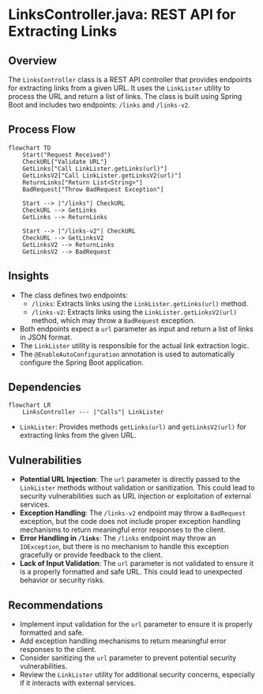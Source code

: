 # LinksController.java: REST API for Extracting Links

## Overview
The `LinksController` class is a REST API controller that provides endpoints for extracting links from a given URL. It uses the `LinkLister` utility to process the URL and return a list of links. The class is built using Spring Boot and includes two endpoints: `/links` and `/links-v2`.

## Process Flow
```mermaid
flowchart TD
    Start("Request Received")
    CheckURL{"Validate URL"}
    GetLinks["Call LinkLister.getLinks(url)"]
    GetLinksV2["Call LinkLister.getLinksV2(url)"]
    ReturnLinks["Return List<String>"]
    BadRequest["Throw BadRequest Exception"]
    
    Start --> |"/links"| CheckURL
    CheckURL --> GetLinks
    GetLinks --> ReturnLinks
    
    Start --> |"/links-v2"| CheckURL
    CheckURL --> GetLinksV2
    GetLinksV2 --> ReturnLinks
    GetLinksV2 --> BadRequest
```

## Insights
- The class defines two endpoints:
  - `/links`: Extracts links using the `LinkLister.getLinks(url)` method.
  - `/links-v2`: Extracts links using the `LinkLister.getLinksV2(url)` method, which may throw a `BadRequest` exception.
- Both endpoints expect a `url` parameter as input and return a list of links in JSON format.
- The `LinkLister` utility is responsible for the actual link extraction logic.
- The `@EnableAutoConfiguration` annotation is used to automatically configure the Spring Boot application.

## Dependencies
```mermaid
flowchart LR
    LinksController --- |"Calls"| LinkLister
```

- `LinkLister`: Provides methods `getLinks(url)` and `getLinksV2(url)` for extracting links from the given URL.

## Vulnerabilities
- **Potential URL Injection**: The `url` parameter is directly passed to the `LinkLister` methods without validation or sanitization. This could lead to security vulnerabilities such as URL injection or exploitation of external services.
- **Exception Handling**: The `/links-v2` endpoint may throw a `BadRequest` exception, but the code does not include proper exception handling mechanisms to return meaningful error responses to the client.
- **Error Handling in `/links`**: The `/links` endpoint may throw an `IOException`, but there is no mechanism to handle this exception gracefully or provide feedback to the client.
- **Lack of Input Validation**: The `url` parameter is not validated to ensure it is a properly formatted and safe URL. This could lead to unexpected behavior or security risks.

## Recommendations
- Implement input validation for the `url` parameter to ensure it is properly formatted and safe.
- Add exception handling mechanisms to return meaningful error responses to the client.
- Consider sanitizing the `url` parameter to prevent potential security vulnerabilities.
- Review the `LinkLister` utility for additional security concerns, especially if it interacts with external services.
